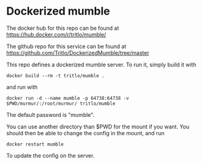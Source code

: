 # Dockerized mumble

The docker hub for this repo can be found at
https://hub.docker.com/r/tritlo/mumble/

The github repo for this service can be found at 
https://github.com/Tritlo/DockerizedMumble/tree/master

This repo defines a dockerized mumble server. To run it, simply build it with
    
    docker build --rm -t tritlo/mumble .

and run with

    docker run -d --name mumble -p 64738:64738 -v $PWD/murmur/:/root/murmur/ tritlo/mumble

The default password is "mumble".

You can use another directory than $PWD for the mount if you want. You should then be able to change the config in the mount, and run

    docker restart mumble

To update the config on the server.
